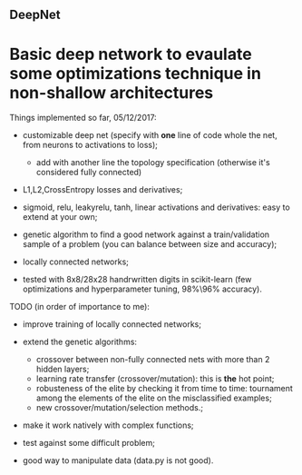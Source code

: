 ## DeepNet
# Basic deep network to evaulate some optimizations technique in non-shallow architectures

Things implemented so far, 05/12/2017:

- customizable deep net (specify with **one** line of code whole the net, from neurons to activations to loss);
  - add with another line the topology specification (otherwise it's considered fully connected)

- L1,L2,CrossEntropy losses and derivatives;

- sigmoid, relu, leakyrelu, tanh, linear activations and derivatives: easy to extend at your own;

- genetic algorithm to find a good network against a train/validation sample of a problem (you can balance between size and accuracy);

- locally connected networks;

- tested with 8x8/28x28 handrwritten digits in scikit-learn (few optimizations and hyperparameter tuning, 98%\96% accuracy).


TODO (in order of importance to me):

- improve training of locally connected networks;

- extend the genetic algorithms:
  - crossover between non-fully connected nets with more than 2 hidden layers;
  - learning rate transfer (crossover/mutation): this is **the** hot point;
  - robusteness of the elite by checking it from time to time: tournament among the elements of the elite on the misclassified examples;
  - new crossover/mutation/selection methods.;

- make it work natively with complex functions;

- test against some difficult problem;

- good way to manipulate data (data.py is not good).
